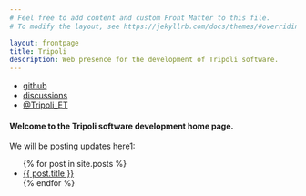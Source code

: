 ```yaml
---
# Feel free to add content and custom Front Matter to this file.
# To modify the layout, see https://jekyllrb.com/docs/themes/#overriding-theme-defaults

layout: frontpage
title: Tripoli
description: Web presence for the development of Tripoli software.
---
```

<div class="navbar">
  <div class="navbar-inner">
      <ul class="nav">
          <li><a href="https://github.com/CIRDLES/Tripoli">github</a></li>
          <li><a href="https://github.com/CIRDLES/Tripoli/discussions">discussions</a></li>
          <li><a href="https://twitter.com/Tripoli_ET">@Tripoli_ET</a></li>
      </ul>
  </div>
</div>

#### Welcome to the Tripoli software development home page.

We will be posting updates here1:
<ul>
  {% for post in site.posts %}
    <li>
      <a href="/Tripoli{{ post.url }}">{{ post.title }}</a>
    </li>
  {% endfor %}
</ul>
